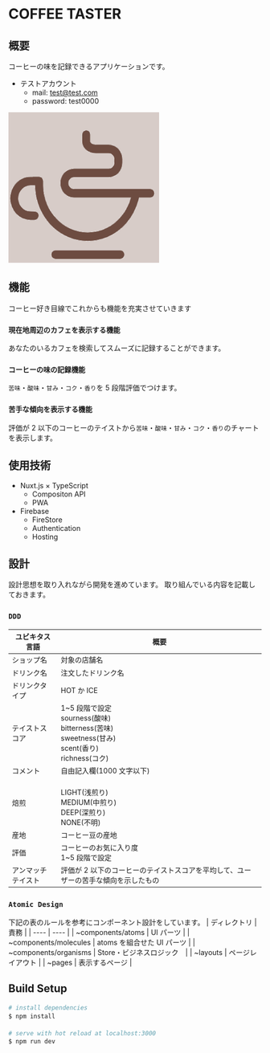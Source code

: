 # COFFEE TASTER

## 概要

コーヒーの味を記録できるアプリケーションです。

- テストアカウント
  - mail: test@test.com
  - password: test0000

<img src="https://github.com/akira-miyazawa/coffee-taster/blob/main/static/icon.png" width="300px" height="300px">

## 機能

コーヒー好き目線でこれからも機能を充実させていきます

### `現在地周辺のカフェを表示する機能`

あなたのいるカフェを検索してスムーズに記録することができます。

### `コーヒーの味の記録機能`

`苦味`・`酸味`・`甘み`・`コク`・`香り`を 5 段階評価でつけます。

### `苦手な傾向を表示する機能`

評価が 2 以下のコーヒーのテイストから`苦味`・`酸味`・`甘み`・`コク`・`香り`のチャートを表示します。

## 使用技術

- Nuxt.js × TypeScript
  - Compositon API
  - PWA
- Firebase
  - FireStore
  - Authentication
  - Hosting

## 設計

設計思想を取り入れながら開発を進めています。
取り組んでいる内容を記載しておきます。

### `DDD`

| ユビキタス言語     | 概要                                                                                                               |
| ------------------ | ------------------------------------------------------------------------------------------------------------------ |
| ショップ名         | 対象の店舗名                                                                                                       |
| ドリンク名         | 注文したドリンク名                                                                                                 |
| ドリンクタイプ     | HOT か ICE                                                                                                         |
| テイストスコア     | 1~5 段階で設定 <br> sourness(酸味) <br> bitterness(苦味) <br> sweetness(甘み) <br> scent(香り) <br> richness(コク) |
| コメント           | 自由記入欄(1000 文字以下)                                                                                          |
| 焙煎               | <br> LIGHT(浅煎り) <br> MEDIUM(中煎り) <br> DEEP(深煎り) <br> NONE(不明)                                           |
| 産地               | コーヒー豆の産地                                                                                                   |
| 評価               | コーヒーのお気に入り度 <br> 1~5 段階で設定                                                                         |
| アンマッチテイスト | 評価が 2 以下のコーヒーのテイストスコアを平均して、ユーザーの苦手な傾向を示したもの                                |

### `Atomic Design`

下記の表のルールを参考にコンポーネント設計をしています。
| ディレクトリ | 責務 |
| ---- | ---- |
| ~components/atoms | UI パーツ |
| ~components/molecules | atoms を組合せた UI パーツ |
| ~components/organisms | Store・ビジネスロジック　|
| ~layouts | ページレイアウト |
| ~pages | 表示するページ |

## Build Setup

```bash
# install dependencies
$ npm install

# serve with hot reload at localhost:3000
$ npm run dev
```
